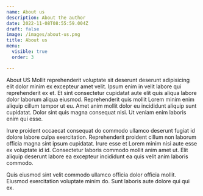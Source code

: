 ```yaml
---
name: About us
description: About the author
date: 2022-11-08T08:55:59.004Z
draft: false
image: /images/about-us.png
title: About us
menu:
  visible: true
  order: 3

---
```

About US
Mollit reprehenderit voluptate sit deserunt deserunt adipisicing elit dolor minim ex excepteur amet velit. Ipsum enim in velit labore qui reprehenderit ex et. Et sint consectetur cupidatat aute elit quis aliqua labore dolor laborum aliqua eiusmod. Reprehenderit quis mollit Lorem minim enim aliquip cillum tempor ut eu. Amet anim mollit dolor eu incididunt aliquip sunt cupidatat. Dolor sint quis magna consequat nisi. Ut veniam enim laboris enim qui esse.

Irure proident occaecat consequat do commodo ullamco deserunt fugiat id dolore labore culpa exercitation. Reprehenderit proident cillum non laborum officia magna sint ipsum cupidatat. Irure esse et Lorem minim nisi aute esse ex voluptate id id. Consectetur laboris commodo mollit anim amet ut. Elit aliquip deserunt labore ea excepteur incididunt ea quis velit anim laboris commodo.

Quis eiusmod sint velit commodo ullamco officia dolor officia mollit. Eiusmod exercitation voluptate minim do. Sunt laboris aute dolore qui qui ex.
